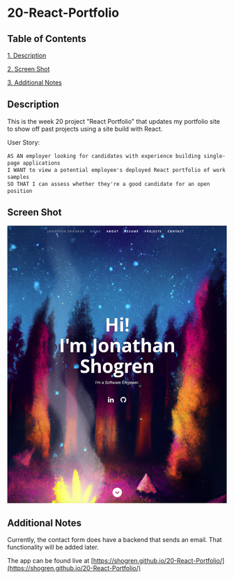 # 20-React-Portfolio

## Table of Contents

[1. Description](#Description)

[2. Screen Shot](#Screen_Shot)

[3. Additional Notes](#Additional_Notes)  

## Description

This is the week 20 project "React Portfolio" that updates my portfolio site to show off past projects using a site build with React.

User Story:

```text
AS AN employer looking for candidates with experience building single-page applications
I WANT to view a potential employee's deployed React portfolio of work samples
SO THAT I can assess whether they're a good candidate for an open position
```

## Screen Shot

![Finished Site](./assets/screenshot.png)

## Additional Notes

Currently, the contact form does have a backend that sends an email. That functionality will be added later.

The app can be found live at [https://shogren.github.io/20-React-Portfolio/](https://shogren.github.io/20-React-Portfolio/)
